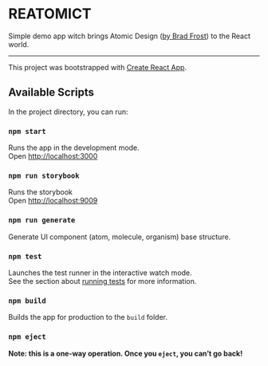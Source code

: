 # REATOMICT

Simple demo app witch brings Atomic Design ([by Brad Frost](https://bradfrost.com/)) to the React world.

---

This project was bootstrapped with [Create React App](https://github.com/facebook/create-react-app).

## Available Scripts

In the project directory, you can run:

### `npm start`

Runs the app in the development mode.<br />
Open [http://localhost:3000](http://localhost:3000)

### `npm run storybook`

Runs the storybook<br />
Open [http://localhost:9009](http://localhost:9009)

### `npm run generate`

Generate UI component (atom, molecule, organism) base structure.

### `npm test`

Launches the test runner in the interactive watch mode.<br />
See the section about [running tests](https://facebook.github.io/create-react-app/docs/running-tests) for more information.

### `npm build`

Builds the app for production to the `build` folder.<br />

### `npm eject`

**Note: this is a one-way operation. Once you `eject`, you can’t go back!**

